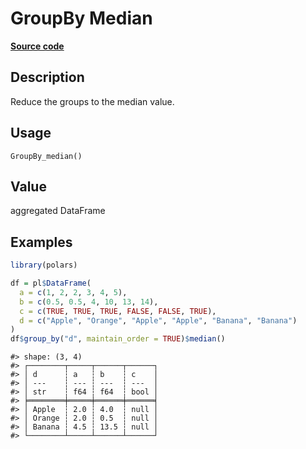 
# GroupBy Median

[**Source code**](https://github.com/pola-rs/r-polars/tree/4c60e4ba5981c539b9639261157303d78f545b69/R/group_by.R#L175)

## Description

Reduce the groups to the median value.

## Usage

<pre><code class='language-R'>GroupBy_median()
</code></pre>

## Value

aggregated DataFrame

## Examples

``` r
library(polars)

df = pl$DataFrame(
  a = c(1, 2, 2, 3, 4, 5),
  b = c(0.5, 0.5, 4, 10, 13, 14),
  c = c(TRUE, TRUE, TRUE, FALSE, FALSE, TRUE),
  d = c("Apple", "Orange", "Apple", "Apple", "Banana", "Banana")
)
df$group_by("d", maintain_order = TRUE)$median()
```

    #> shape: (3, 4)
    #> ┌────────┬─────┬──────┬──────┐
    #> │ d      ┆ a   ┆ b    ┆ c    │
    #> │ ---    ┆ --- ┆ ---  ┆ ---  │
    #> │ str    ┆ f64 ┆ f64  ┆ bool │
    #> ╞════════╪═════╪══════╪══════╡
    #> │ Apple  ┆ 2.0 ┆ 4.0  ┆ null │
    #> │ Orange ┆ 2.0 ┆ 0.5  ┆ null │
    #> │ Banana ┆ 4.5 ┆ 13.5 ┆ null │
    #> └────────┴─────┴──────┴──────┘
